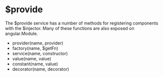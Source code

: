 # $provide

The $provide service has a number of methods for registering components with the $injector. Many of these functions are also exposed on angular.Module.

* provider(name, provider)
* factory(name, $getFn)
* service(name, constructor)
* value(name, value)
* constant(name, value)
* decorator(name, decorator)
